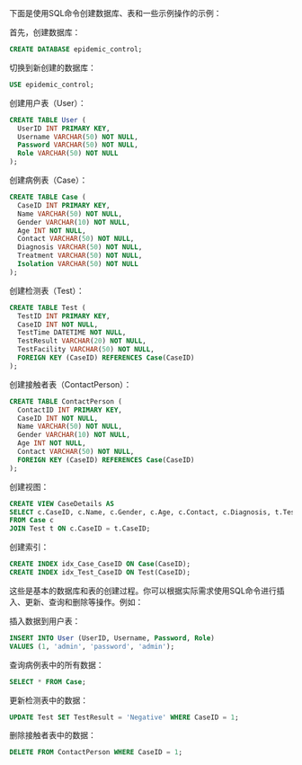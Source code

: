 下面是使用SQL命令创建数据库、表和一些示例操作的示例：

首先，创建数据库：

```sql
CREATE DATABASE epidemic_control;
```

切换到新创建的数据库：

```sql
USE epidemic_control;
```

创建用户表（User）：

```sql
CREATE TABLE User (
  UserID INT PRIMARY KEY,
  Username VARCHAR(50) NOT NULL,
  Password VARCHAR(50) NOT NULL,
  Role VARCHAR(50) NOT NULL
);
```

创建病例表（Case）：

```sql
CREATE TABLE Case (
  CaseID INT PRIMARY KEY,
  Name VARCHAR(50) NOT NULL,
  Gender VARCHAR(10) NOT NULL,
  Age INT NOT NULL,
  Contact VARCHAR(50) NOT NULL,
  Diagnosis VARCHAR(50) NOT NULL,
  Treatment VARCHAR(50) NOT NULL,
  Isolation VARCHAR(50) NOT NULL
);
```

创建检测表（Test）：

```sql
CREATE TABLE Test (
  TestID INT PRIMARY KEY,
  CaseID INT NOT NULL,
  TestTime DATETIME NOT NULL,
  TestResult VARCHAR(20) NOT NULL,
  TestFacility VARCHAR(50) NOT NULL,
  FOREIGN KEY (CaseID) REFERENCES Case(CaseID)
);
```

创建接触者表（ContactPerson）：

```sql
CREATE TABLE ContactPerson (
  ContactID INT PRIMARY KEY,
  CaseID INT NOT NULL,
  Name VARCHAR(50) NOT NULL,
  Gender VARCHAR(10) NOT NULL,
  Age INT NOT NULL,
  Contact VARCHAR(50) NOT NULL,
  FOREIGN KEY (CaseID) REFERENCES Case(CaseID)
);
```

创建视图：

```sql
CREATE VIEW CaseDetails AS
SELECT c.CaseID, c.Name, c.Gender, c.Age, c.Contact, c.Diagnosis, t.TestTime, t.TestResult
FROM Case c
JOIN Test t ON c.CaseID = t.CaseID;
```

创建索引：

```sql
CREATE INDEX idx_Case_CaseID ON Case(CaseID);
CREATE INDEX idx_Test_CaseID ON Test(CaseID);
```

这些是基本的数据库和表的创建过程。你可以根据实际需求使用SQL命令进行插入、更新、查询和删除等操作。例如：

插入数据到用户表：

```sql
INSERT INTO User (UserID, Username, Password, Role)
VALUES (1, 'admin', 'password', 'admin');
```

查询病例表中的所有数据：

```sql
SELECT * FROM Case;
```

更新检测表中的数据：

```sql
UPDATE Test SET TestResult = 'Negative' WHERE CaseID = 1;
```

删除接触者表中的数据：

```sql
DELETE FROM ContactPerson WHERE CaseID = 1;
```
